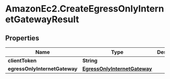 # AmazonEc2.CreateEgressOnlyInternetGatewayResult

## Properties

Name | Type | Description | Notes
------------ | ------------- | ------------- | -------------
**clientToken** | **String** |  | [optional] 
**egressOnlyInternetGateway** | [**EgressOnlyInternetGateway**](EgressOnlyInternetGateway.md) |  | [optional] 


